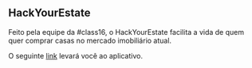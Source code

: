 ## HackYourEstate

Feito pela equipe da #class16, o HackYourEstate facilita a vida de quem quer comprar casas no mercado imobiliário atual.

O seguinte [link](https://hackyourestate.herokuapp.com) levará você ao aplicativo.
